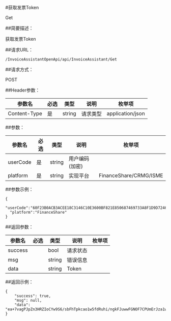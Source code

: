 #获取发票Token

Get

##简要描述：

获取发票Token

##请求URL：

    /InvoiceAssistantOpenApi/api/InvoiceAssistant/Get

##请求方式：

POST

##Header参数：

|  参数名 | 必选  | 类型  | 说明  | 枚举项  |
| ------------ | ------------ | ------------ | ------------ | ------------
| Content-Type  |  是 | string  |  请求类型 | application/json

##参数：

|  参数名 | 必选  | 类型  | 说明  | 枚举项  |
| ------------ | ------------ | ------------ | ------------ | ------------|
| userCode  | 是  | string  | 用户编码(加密) ||
| platform  | 是  | string  | 实现平台 | FinanceShare/CRMG/ISME|

##参数示例：

    {
      "userCode":"60F23B0ACB3ACEE18C3146C10E3600BF821E850687469733A8F1D9D7246E0552",
      "platform":"FinanceShare"
    }

##返回参数：

|  参数名 | 必选  | 类型  | 说明  | 枚举项  |
| ------------ | ------------ | ------------ | ------------ | ------------|
|success||bool|请求状态|    |
|msg||string|错误信息|    |
|data||string|Token|    |

##返回示例：

    {
        "success": true,
        "msg": null,
        "data": "ea+7vagPJpZn3HRZIoCYw9S6/sbFhTpkcao1w5fdRuhi/ngkFJuwwFGNOF7CPUmErJza1wMkUnOnCQhrQE2F+jZ32oMj9BtaekJit8/jMz1TQErg/LpVm2WOrUKRMDS73hgoh6GFyDjP0PXgmdkj4WdbMu1DTdlfNaRiOh3fZyyfpmoHNuk+ov7QMysNu0P0+KD2i09Harai04psn5yT3IQgtSTobZtLz5FcFmANcBthXqL4TCo+4fpnIhCth2DKSinMY9S4y8Iv6kJf/ss3h5x3adVC0az0YwA/tY6Kc+4KWf0IptVN6MaJkQ3JjsHfehMmJSBXGPZSuG82CWAJPo7aAj5V4OYwzGz2US5jN6I92kVRrQEiRqDlpqjTiYIJ"
    }